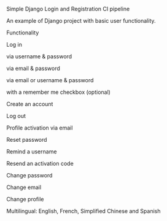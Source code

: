 Simple Django Login and Registration
CI pipeline

An example of Django project with basic user functionality.
		
Functionality

Log in

via username & password

via email & password

via email or username & password

with a remember me checkbox (optional)

Create an account

Log out

Profile activation via email

Reset password

Remind a username

Resend an activation code

Change password

Change email

Change profile

Multilingual: English, French, Simplified Chinese and Spanish
